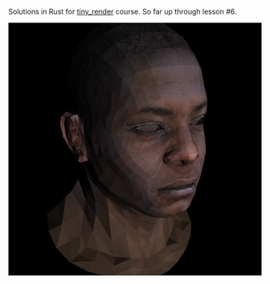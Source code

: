 Solutions in Rust for [tiny_render][1] course. So far up through lesson \#6.

![moving the camera!](data/african_head_camera_move.png)


[1]: https://github.com/ssloy/tinyrenderer